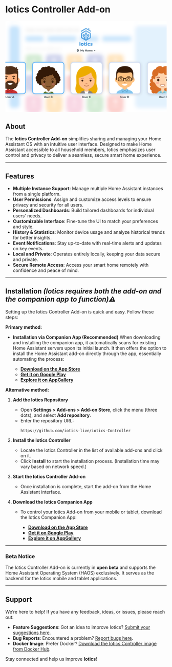 # Iotics Controller Add-on  
![Iotics Dashboard](https://github.com/iotics-live/iotics-Controller/blob/master/iotics/Images/screenshot-003.png?raw=true)  

## About  
The **Iotics Controller Add-on** simplifies sharing and managing your Home Assistant OS with an intuitive user interface. Designed to make Home Assistant accessible to all household members, Iotics emphasizes user control and privacy to deliver a seamless, secure smart home experience.  

---

## Features  
- **Multiple Instance Support**: Manage multiple Home Assistant instances from a single platform.  
- **User Permissions**: Assign and customize access levels to ensure privacy and security for all users.  
- **Personalized Dashboards**: Build tailored dashboards for individual users' needs.  
- **Customizable Interface**: Fine-tune the UI to match your preferences and style.  
- **History & Statistics**: Monitor device usage and analyze historical trends for better insights.  
- **Event Notifications**: Stay up-to-date with real-time alerts and updates on key events.  
- **Local and Private**: Operates entirely locally, keeping your data secure and private.  
- **Secure Remote Access**: Access your smart home remotely with confidence and peace of mind.  

---
## Installation *(Iotics requires both the add-on and the companion app to function)⚠️*
Setting up the Iotics Controller Add-on is quick and easy. Follow these steps:  

**Primary method:**
- **Installation via Companion App (Recommended)**
When downloading and installing the companion app, it automatically scans for existing Home Assistant servers upon its initial launch. It then offers the option to install the Home Assistant add-on directly through the app, essentially automating the process: 

     - **[Download on the App Store](https://apps.apple.com/us/app/iotics-for-home-assistant/id1534768325)**
     - **[Get it on Google Play](https://play.google.com/store/apps/details?id=live.iotics.iotics&pli=1)** 
     - **[Explore it on AppGallery](https://appgallery.huawei.com/app/C106708521)**


**Alternative method:**
1. **Add the Iotics Repository**   
     - Open **Settings > Add-ons > Add-on Store**, click the menu (three dots), and select **Add repository**.  
     - Enter the repository URL:  
       ```text
       https://github.com/iotics-live/iotics-Controller
       ```  

2. **Install the Iotics Controller**  
   - Locate the Iotics Controller in the list of available add-ons and click on it.  
   - Click **Install** to start the installation process. (Installation time may vary based on network speed.)  

3. **Start the Iotics Controller Add-on**  
   - Once installation is complete, start the add-on from the Home Assistant interface.  

4. **Download the Iotics Companion App**  
   - To control your Iotics Add-on from your mobile or tablet, download the Iotics Companion App:

     - **[Download on the App Store](https://apps.apple.com/us/app/iotics-for-home-assistant/id1534768325)**
     - **[Get it on Google Play](https://play.google.com/store/apps/details?id=live.iotics.iotics&pli=1)** 
     - **[Explore it on AppGallery](https://appgallery.huawei.com/app/C106708521)**

---

### Beta Notice  
The Iotics Controller Add-on is currently in **open beta** and supports the Home Assistant Operating System (HAOS) exclusively. It serves as the backend for the Iotics mobile and tablet applications. 

---

## Support  

We’re here to help! If you have any feedback, ideas, or issues, please reach out:  

- **Feature Suggestions**: Got an idea to improve Iotics? [Submit your suggestions here](https://github.com/iotics-live/iotics-Controller/issues/new?assignees=&labels=enhancement&template=feature_request.md&title=).  
- **Bug Reports**: Encountered a problem? [Report bugs here](https://github.com/iotics-live/iotics-Controller/issues/new?assignees=&labels=bug&template=bug_report.md&title=).  
- **Docker Image**: Prefer Docker? [Download the Iotics Controller image from Docker Hub](https://hub.docker.com/r/iotics/iotics-controller).  

Stay connected and help us improve **Iotics**!
